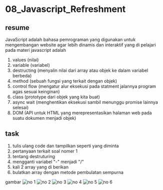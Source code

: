 # 08_Javascript_Refreshment
## resume
JavaScript adalah bahasa pemrograman yang digunakan untuk mengembangan website agar lebih dinamis dan interaktif
yang di pelajari pada materi javascript adalah
1. values (nilai)
2. variable (variabel)
3. destructing (menyalin nilai dari array atau objek ke dalam variabel berbeda)
4. method (sebuah fungsi yang terkait dengan objek)
5. control flow (mengatur alur eksekusi pada statment jalannya program agas sesuai keinginan)
6. class (prototype dari objek yang kita buat)
7. async wait (menghentikan eksekusi sambil menunggu promise lainnya selesai)
8. DOM (API untuk HTML yang merepresentasikan halaman web pada suatu dokumen menjadi objek)

## task
1. tulis ulang code dan tampilkan seperti yang diminta
2. pertanyaan terkait soal nomer 1
3. tentang destruturing
4. mengganti variabel "-" menjadi "/"
5. kali 2 array yang di berikan
6. bulatkan array dengan metode pembulatan sempurna

gambar
![no 1](https://user-images.githubusercontent.com/72496912/157397152-05feea67-7ad5-4684-abde-7590041303c7.png)
![no 2](https://user-images.githubusercontent.com/72496912/157397159-f1f847f3-e699-4a72-97e9-f9a5b40f376c.png)
![no 3](https://user-images.githubusercontent.com/72496912/157397161-ea1904fa-3230-4da5-bbac-4f8bf8ce7f30.png)
![no 4](https://user-images.githubusercontent.com/72496912/157397164-1a82d392-cdba-4724-a257-fd53828b6641.png)
![no 5](https://user-images.githubusercontent.com/72496912/157397167-da60dac6-defe-4888-a5c6-73f90da2df85.png)
![no 6](https://user-images.githubusercontent.com/72496912/157397169-b00d4ec5-3355-447d-95e5-c6815f5e5621.png)
